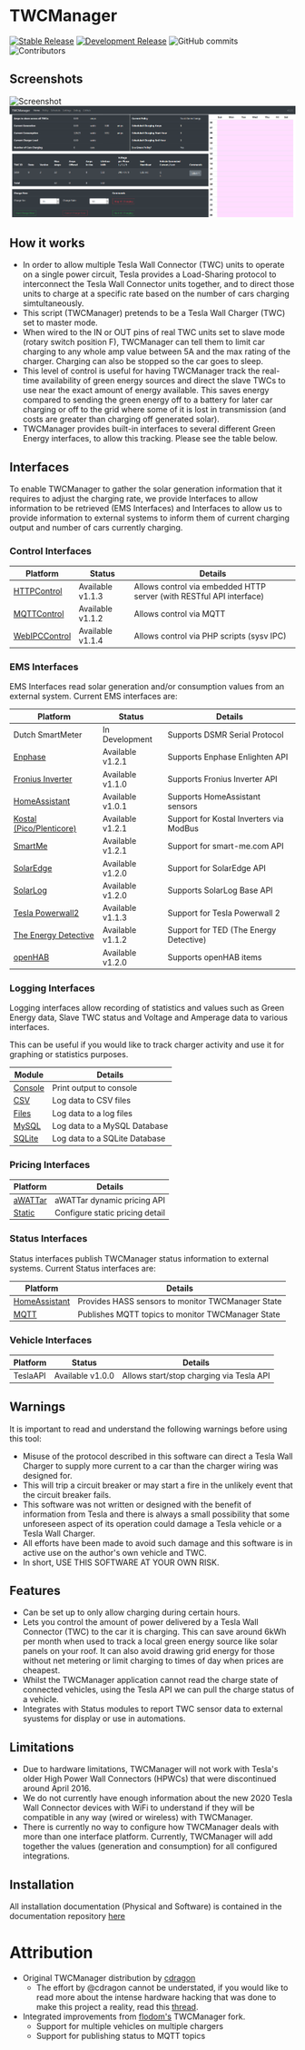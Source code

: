 # TWCManager

[![Stable Release](https://img.shields.io/badge/Stable_Release-1.2.0-blue)](https://github.com/ngardiner/TWCManager/releases/tag/1.2.0)
[![Development Release](https://img.shields.io/badge/Devel_Release-1.2.1-green.svg)](https://github.com/ngardiner/TWCManager/tree/v1.2.1)
![GitHub commits](https://img.shields.io/github/commit-activity/m/ngardiner/TWCManager)
![Contributors](https://img.shields.io/github/contributors/ngardiner/TWCManager)

## Screenshots
![Screenshot](docs/screenshot.png)
![Screenshot](docs/screenshot3.png)

## How it works

* In order to allow multiple Tesla Wall Connector (TWC) units to operate on a single power circuit, Tesla provides a Load-Sharing protocol to interconnect the Tesla Wall Connector units together, and to direct those units to charge at a specific rate based on the number of cars charging simtultaneously.
* This script (TWCManager) pretends to be a Tesla Wall Charger (TWC) set to master mode.
* When wired to the IN or OUT pins of real TWC units set to slave mode (rotary switch position F), TWCManager can tell them to limit car charging to any whole amp value between 5A and the max rating of the charger. Charging can also be stopped so the car goes to sleep.
* This level of control is useful for having TWCManager track the real-time availability of green energy sources and direct the slave TWCs to use near the exact amount of energy available. This saves energy compared to sending the green energy off to a battery for later car charging or off to the grid where some of it is lost in transmission (and costs are greater than charging off generated solar).
* TWCManager provides built-in interfaces to several different Green Energy interfaces, to allow this tracking. Please see the table below.

## Interfaces

To enable TWCManager to gather the solar generation information that it requires to adjust the charging rate, we provide Interfaces to allow information to be retrieved (EMS Interfaces) and Interfaces to allow us to provide information to external systems to inform them of current charging output and number of cars currently charging.

### Control Interfaces

| Platform         | Status           | Details                 |
| ---------------- | ---------------- | ----------------------- |
| [HTTPControl](docs/modules/Control_HTTP.md) | Available v1.1.3 | Allows control via embedded HTTP server (with RESTful API interface) |
| [MQTTControl](docs/modules/Control_MQTT.md) | Available v1.1.2 | Allows control via MQTT |
| [WebIPCControl](docs/modules/Control_WebIPC.md) | Available v1.1.4 | Allows control via PHP scripts (sysv IPC) |

### EMS Interfaces

EMS Interfaces read solar generation and/or consumption values from an external system. Current EMS interfaces are:

| Platform         | Status        | Details                 |
| ---------------- | ------------- | ----------------------- |
| Dutch SmartMeter | In Development | Supports DSMR Serial Protocol |
| [Enphase](docs/modules/EMS_Enphase.md)     | Available v1.2.1 | Supports Enphase Enlighten API |
| [Fronius Inverter](docs/modules/EMS_Fronius.md) | Available v1.1.0 | Supports Fronius Inverter API |
| [HomeAssistant](docs/modules/EMS_HASS.md)  | Available v1.0.1 | Supports HomeAssistant sensors |
| [Kostal (Pico/Plenticore)](docs/modules/EMS_Kostal.md) | Available v1.2.1 | Support for Kostal Inverters via ModBus |
| [SmartMe](docs/modules/EMS_SmartMe.md)     | Available v1.2.1 | Support for smart-me.com API |
| [SolarEdge](docs/modules/EMS_SolarEdge.md) | Available v1.2.0 | Support for SolarEdge API |
| [SolarLog](docs/modules/EMS_SolarLog.md)   | Available v1.2.0 | Supports SolarLog Base API |
| [Tesla Powerwall2](docs/modules/EMS_Powerwall2.md) | Available v1.1.3 | Support for Tesla Powerwall 2 |
| [The Energy Detective](docs/modules/EMS_TED.md) | Available v1.1.2 | Support for TED (The Energy Detective) |
| [openHAB](docs/modules/EMS_OpenHab.md) | Available v1.2.0 | Supports openHAB items |

### Logging Interfaces

Logging interfaces allow recording of statistics and values such as Green Energy data, Slave TWC status and Voltage and Amperage data to various interfaces.

This can be useful if you would like to track charger activity and use it for graphing or statistics purposes.

| Module      | Details  |
| ----------- | -------- |
| [Console](docs/modules/Logging_Console.md) | Print output to console |
| [CSV](docs/modules/Logging_CSV.md)         | Log data to CSV files |
| [Files](docs/modules/Logging_Files.md)   | Log data to a log files |
| [MySQL](docs/modules/Logging_MySQL.md)     | Log data to a MySQL Database |
| [SQLite](docs/modules/Logging_SQLite.md)   | Log data to a SQLite Database |

### Pricing Interfaces

| Platform                    |  Details                |
| --------------------------- | ----------------------- |
| [aWATTar](docs/modules/aWATTar_Pricing.md) | aWATTar dynamic pricing API     |
| [Static](docs/modules/Static_Pricing.md)   | Configure static pricing detail |

### Status Interfaces

Status interfaces publish TWCManager status information to external systems. Current Status interfaces are:

| Platform         | Details                 |
| ---------------- | ----------------------- |
| [HomeAssistant](docs/modules/Status_HASS.md) | Provides HASS sensors to monitor TWCManager State |
| [MQTT](docs/modules/Status_MQTT.md) | Publishes MQTT topics to monitor TWCManager State |

### Vehicle Interfaces

| Platform    | Status           | Details                 |
| ----------- | ---------------- | ----------------------- |
| TeslaAPI    | Available v1.0.0 | Allows start/stop charging via Tesla API |

## Warnings

It is important to read and understand the following warnings before using this tool:

* Misuse of the protocol described in this software can direct a Tesla Wall Charger to supply more current to a car than the charger wiring was designed for.
* This will trip a circuit breaker or may start a fire in the unlikely event that the circuit breaker fails.
* This software was not written or designed with the benefit of information from Tesla and there is always a small possibility that some unforeseen aspect of its operation could damage a Tesla vehicle or a Tesla Wall Charger.
* All efforts have been made to avoid such damage and this software is in active use on the author's own vehicle and TWC.
* In short, USE THIS SOFTWARE AT YOUR OWN RISK.

## Features
* Can be set up to only allow charging during certain hours.
* Lets you control the amount of power delivered by a Tesla Wall Connector (TWC) to the car it is charging.
This can save around 6kWh per month when used to track a local green energy source like solar panels on your roof.  It can also avoid drawing grid energy for those without net metering or limit charging to times of day when prices are cheapest.
* Whilst the TWCManager application cannot read the charge state of connected vehicles, using the Tesla API we can pull the charge status of a vehicle.
* Integrates with Status modules to report TWC sensor data to external syustems for display or use in automations.

## Limitations
* Due to hardware limitations, TWCManager will not work with Tesla's older High Power Wall Connectors (HPWCs) that were discontinued around April 2016.
* We do not currently have enough information about the new 2020 Tesla Wall Connector devices with WiFi to understand if they will be compatible in any way (wired or wireless) with TWCManager.
* There is currently no way to configure how TWCManager deals with more than one interface platform. Currently, TWCManager will add together the values (generation and consumption) for all configured integrations.

## Installation

All installation documentation (Physical and Software) is contained in the documentation repository [here](docs/README.md)

# Attribution
* Original TWCManager distribution by [cdragon](https://github.com/cdragon/TWCManager)
   * The effort by @cdragon cannot be understated, if you would like to read more about the intense hardware hacking that was done to make this project a reality, read this [thread](https://teslamotorsclub.com/tmc/threads/new-wall-connector-load-sharing-protocol.72830).
* Integrated improvements from [flodom's](https://github.com/flodorn/TWCManager) TWCManager fork. 
    * Support for multiple vehicles on multiple chargers
    * Support for publishing status to MQTT topics
